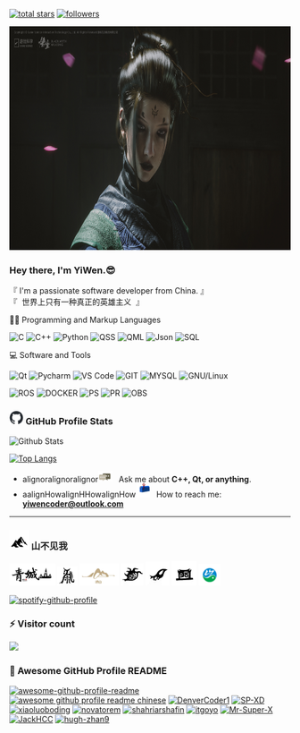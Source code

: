 <p align="left">
  <a href="https://github.com/hailhydra21?tab=repositories&sort=stargazers">
    <img alt="total stars" title="Total stars on GitHub" src="https://custom-icon-badges.demolab.com/github/stars/hailhydra21?color=55960c&style=for-the-badge&labelColor=488207&logo=star"/></a>
  <a href="https://github.com/hailhydra21?tab=followers">
    <img alt="followers" title="Follow me on Github" src="https://custom-icon-badges.demolab.com/github/followers/hailhydra21?color=236ad3&labelColor=1155ba&style=for-the-badge&logo=person-add&label=Follow&logoColor=white"/></a>
  <!--
  <a href="https://github.com/hailhydra21/Simple-View-Counter">
    <img alt="views" title="GitHub profile views" src="https://freshidea.com/jonah/app/hailhydra21-profile-views"/></a>-->
</p>

<!-- ![](https://s2.loli.net/2022/07/09/pkPHa2WlAJZ4639.jpg) -->

<img width=800 height=400 style="vertical-align：middle" src="image/si_mei.jpg">

### Hey there, I'm YiWen.😎

<!--<samp>「 I'm a passionate software developer from China. 」</samp>-->

<sampdeveloperdeveloperdeveloper>『 I'm a passionate software developer from China. 』</samp></br>
<samp>『 世界上只有一种真正的英雄主义 』</samp>

<h3andandand>👨‍💻 Programming and Markup Languages</h3>

![C](https://img.shields.io/badge/C-00599C?style=flat&logo=c&logoColor=white)
![C++](https://custom-icon-badges.demolab.com/badge/C++-9C033A.svg?logo=cpp2&logoColor=white)
![Python](https://img.shields.io/badge/Python-FFD43B?style=flat&logo=python&logoColor=darkgreen)
![QSS](https://img.shields.io/badge/Qt-24292e?style=flat&logo=Qt&label=QSS)
![QML](https://img.shields.io/badge/Qt-24292e?style=flat&logo=Qt&label=QML)
![Json](https://img.shields.io/badge/json-5E5C5C?style=flat&logo=json&logoColor=white)
![SQL](https://custom-icon-badges.demolab.com/badge/SQL-025E8C.svg?logo=database&logoColor=white)

<h3andandand>💻 Software and Tools</h3>

![Qt](https://img.shields.io/badge/Qt-24292e?style=flat&logo=Qt&label=Qt%20Creator)
![Pycharm](https://img.shields.io/badge/Pycharm-24292e?style=flat&logo=Pycharm)
![VS Code](https://img.shields.io/badge/Visual%20Studio%20Code-0078d7.svg?logo=visual-studio-code&logoColor=white)
![GIT](https://img.shields.io/badge/Git-F05033.svg?logo=git&logoColor=white)
![MYSQL](https://img.shields.io/badge/MySQL-00f.svg?logo=mysql&logoColor=white)
![GNU/Linux](https://img.shields.io/badge/Linux-FCC624?style=flat&logo=linux&logoColor=black)

![ROS](https://custom-icon-badges.demolab.com/badge/ros-f5f5f5.svg?logo=ros&logoColor=2a3a5b)
![DOCKER](https://custom-icon-badges.demolab.com/badge/docker-1c90ed.svg?logo=docker&logoColor=white)
![PS](https://img.shields.io/badge/Adobe%20Photoshop-31A8FF?style=flat&logo=Adobe%20Photoshop&logoColor=black)
![PR](https://img.shields.io/badge/Adobe%20Premiere%20Pro-31A8FF?style=flat&logo=Adobe%20Premiere%20Pro&logoColor=black)
![OBS](https://img.shields.io/badge/-OBS-302E31?logo=obs-studio&logoColor=white)

<h3> 
  <img width=25 height=25 style="vertical-align：middle" src="image/github-mark.png">
  <span>GitHub Profile Stats</span>
</h3>

![Github Stats](https://github-readme-stats.vercel.app/api?username=hailhydra21&bg_color=30,e96443,904e95&title_color=fff&text_color=fff)

[![Top Langs](https://github-readme-stats.vercel.app/api/top-langs/?username=hailhydra21&layout=compact)](https://github.com/hailhydra21/github-readme-stats)

- alignoralignoralignor<img style="vertical-align：middle" src="image/message.gif" width="25" />&nbsp;&nbsp; Ask me about **C++, Qt, or anything**. <br>
- aalignHowalignHHowalignHow<img style="vertical-align：middle" src="image/letterbox.gif" width="25" /> &nbsp; How to reach me: **yiwencoder@outlook.com** <br>

<hr></hr>

<h3> 
  <img width=35 height=35 style="vertical-align：middle" src="image/mountain.png">
  <span>山不见我</span>
</h3>

<span><img height=40 style="vertical-align：middle" src="image/qing_cheng_shan.png"></span>
<span><img height=35 style="vertical-align：middle" src="image/tai_shan.png"></span>
<span><img height=40 style="vertical-align：middle" src="image/lao_shan.png"></span>
<span><img height=40 style="vertical-align：middle" src="image/hua_shan.png"></span>
<span><img height=43 style="vertical-align：middle" src="image/heng_shan.png"></span>
<span><img height=44 style="vertical-align：middle" src="image/song_shan.png"></span>
<span><img height=39 style="vertical-align：middle" src="image/lao_jun_shan.png"></span>

[![spotify-github-profile](https://spotify-github-profile.kittinanx.com/api/view?uid=9ubognkjeg3130xpeo1g9jy04&cover_image=true&theme=default&show_offline=false&background_color=121212&interchange=false&bar_color=53b14f&bar_color_cover=false)](https://open.spotify.com/user/9ubognkjeg3130xpeo1g9jy04)

### ⚡ Visitor count

![](https://profile-counter.glitch.me/hailhydra21/count.svg)

### 🤩 Awesome GitHub Profile README

[![awesome-github-profile-readme](https://img.shields.io/badge/awesome--github--profile--readme-24292e)](https://github.com/abhisheknaiidu/awesome-github-profile-readme)
[![awesome github profile readme chinese](https://img.shields.io/badge/awesome%20github%20profile%20readme%20chinese-24292e)](https://github.com/eryajf/awesome-github-profile-readme-chinese)
[![DenverCoder1](https://img.shields.io/badge/DenverCoder1-24292e)](https://github.com/DenverCoder1)
[![SP-XD](https://img.shields.io/badge/SP--XD-24292e)](https://github.com/SP-XD)
[![xiaoluoboding](https://img.shields.io/badge/xiaoluoboding-24292e)](https://github.com/xiaoluoboding)
[![novatorem](https://img.shields.io/badge/novatorem-24292e)](https://github.com/novatorem)
[![shahriarshafin](https://img.shields.io/badge/shahriarshafin-24292e)](https://github.com/shahriarshafin)
[![itgoyo](https://img.shields.io/badge/itgoyo-24292e)](https://github.com/itgoyo)
[![Mr-Super-X](https://img.shields.io/badge/Mr--Super--X-24292e)](https://github.com/Mr-Super-X)
[![JackHCC](https://img.shields.io/badge/JackHCC-24292e)](https://github.com/JackHCC)
[![hugh-zhan9](https://img.shields.io/badge/hugh--zhan9-24292e)](https://github.com/hugh-zhan9)

<!--
**hailhydra21/hailhydra21** is a ✨ _special_ ✨ repository because its `README.md` (this file) appears on your GitHub profile.

Here are some ideas to get you started:

- 🔭 I’m currently working on ...
- 🌱 I’m currently learning ...
- 👯 I’m looking to collaborate on ...
- 🤔 I’m looking for help with ...
- 💬 Ask me about ...
- 📫 How to reach me: ...
- 😄 Pronouns: ...
- ⚡ Fun fact: ...
-->
